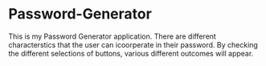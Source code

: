 # Password-Generator
This is my Password Generator application. There are different characterstics that the user can icoorperate in their password. By checking the different selections of buttons, various different outcomes will appear. 
